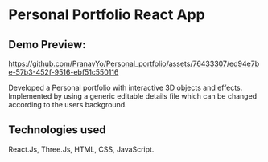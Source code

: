 # Personal Portfolio React App

## Demo Preview:

https://github.com/PranavYo/Personal_portfolio/assets/76433307/ed94e7be-57b3-452f-9516-ebf51c550116



Developed a Personal portfolio with interactive 3D objects and effects.
Implemented by using a generic editable details file which can be changed according to the users background.

## Technologies used

React.Js, Three.Js, HTML, CSS, JavaScript.
